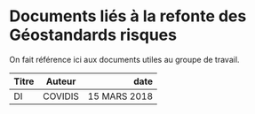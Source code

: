 # Documents liés à la refonte des Géostandards risques

On fait référence ici aux documents utiles au groupe de travail.

| Titre     | Auteur   | date  |
| --------- |:--------:|------:|
| DI | COVIDIS | 15 MARS 2018 |
